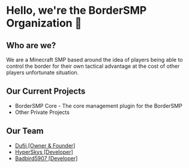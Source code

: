 # Hello, we're the BorderSMP Organization 👋

## Who are we?

We are a Minecraft SMP based around the idea of players being able to control the border for their own tactical advantage at the cost of other players unfortunate situation.

## Our Current Projects

- BorderSMP Core - The core management plugin for the BorderSMP
- Other Private Projects

## Our Team

- [Dufji [Owner & Founder]](https://www.github.com/Dufji)
- [HyperSkys [Developer]](https://www.github.com/HyperSkys)
- [Badbird5907 [Developer]](https://www.github.com/Badbird5907)
